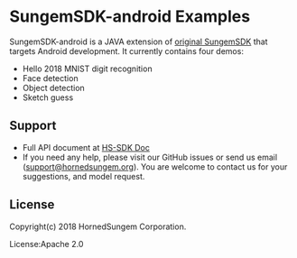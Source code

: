 # SungemSDK-android Examples

SungemSDK-android is a JAVA extension of [original SungemSDK](https://github.com/HornedSungem/SungemSDK) that targets Android development. It currently contains four demos:
- Hello 2018 MNIST digit recognition
- Face detection
- Object detection
- Sketch guess


## Support

 - Full API document at [HS-SDK Doc](https://hornedsungem.github.io/Docs/)
 - If you need any help, please visit our GitHub issues or send us email (support@hornedsungem.org).
You are welcome to contact us for your suggestions, and model request.

## License
Copyright(c) 2018 HornedSungem Corporation.

License:Apache 2.0
 
